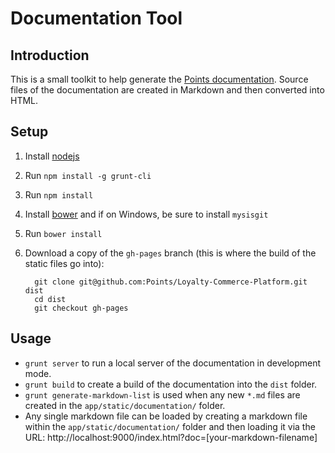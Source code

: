 # Documentation Tool

## Introduction

This is a small toolkit to help generate the [Points
documentation](http://points.github.io/Loyalty-Commerce-Platform/). Source files
of the documentation are created in Markdown and then converted into HTML.

## Setup

1. Install [nodejs](http://nodejs.org/)
1. Run `npm install -g grunt-cli`
1. Run `npm install`
1. Install [bower](http://bower.io/) and if on Windows, be sure to install
   `mysisgit`
1. Run `bower install`
1. Download a copy of the `gh-pages` branch (this is where the build of the
   static files go into):

         git clone git@github.com:Points/Loyalty-Commerce-Platform.git dist
         cd dist
         git checkout gh-pages

## Usage

- `grunt server` to run a local server of the documentation in development mode.
- `grunt build` to create a build of the documentation into the `dist` folder.
- `grunt generate-markdown-list` is used when any new `*.md` files are created
  in the `app/static/documentation/` folder.
- Any single markdown file can be loaded by creating a markdown file within the
  `app/static/documentation/` folder and then loading it via the URL:
  http://localhost:9000/index.html?doc=[your-markdown-filename]
